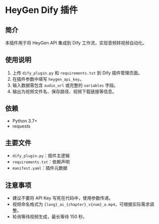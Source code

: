 # HeyGen Dify 插件

## 简介
本插件用于将 HeyGen API 集成到 Dify 工作流，实现音频转视频自动化。

## 使用说明
1. 上传 `dify_plugin.py` 和 `requirements.txt` 到 Dify 插件管理页面。
2. 在插件参数中填写 `heygen_api_key`。
3. 输入数据需包含 `audio_url` 或完整的 `variables` 字段。
4. 输出为视频文件名、保存路径、视频下载链接等信息。

## 依赖
- Python 3.7+
- requests

## 主要文件
- `dify_plugin.py`：插件主逻辑
- `requirements.txt`：依赖声明
- `manifest.yaml`：插件元数据

## 注意事项
- 建议不要将 API Key 写死在代码中，使用参数传递。
- 视频命名格式为 `{lang}_ai_{chapter}_v{num}_a.mp4`，可根据实际需求调整。
- 轮询等待视频生成，最长等待 150 秒。
